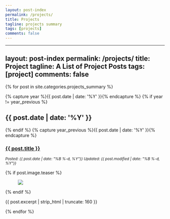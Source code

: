 ```yaml
---
layout: post-index
permalink: /projects/
title: Projects
tagline: projects summary
tags: [projects]
comments: false
---
```

---
layout: post-index
permalink: /projects/
title: Project
tagline: A List of Project Posts
tags: [project]
comments: false
---


<!--
### [MOOC Achievements](https://leimao.github.io/miscellaneous/mooc-certificates/)

My archieve of MOOC achievements.

### [Useful Tools](https://leimao.github.io/miscellaneous/tools/)

Useful tools online.

### [Followings](https://leimao.github.io/miscellaneous/followings/)

The blogs I am following.
-->



{% for post in site.categories.projects_summary %}

  {% capture year %}{{ post.date | date: '%Y' }}{% endcapture %}
  {% if year != year_previous %}
  <h2>{{ post.date | date: '%Y' }}</h2>
  {% endif %}
  {% capture year_previous %}{{ post.date | date: '%Y' }}{% endcapture %}

  <h3><a href="{{ site.url }}{{ post.url }}" title="{{ post.title }}">{{ post.title }}</a></h3>
  <p><i><small>Posted: {{ post.date | date: "%B %-d, %Y"}} Updated: {{ post.modified | date: "%B %-d, %Y"}}</small></i></p>
  {% if post.image.teaser %}
  <figure>
    <a href="{{ site.url }}{{ post.url }}"><img src="{{ site.url }}{{ post.image.teaser }}"></a>
  </figure>
  {% endif %}
  <p>{{ post.excerpt | strip_html | truncate: 160 }}</p>

{% endfor %}